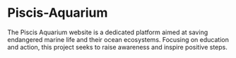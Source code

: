 # Piscis-Aquarium
The Piscis Aquarium website is a dedicated platform aimed at saving endangered marine life and their ocean ecosystems. Focusing on education and action, this project seeks to raise awareness and inspire positive steps.
